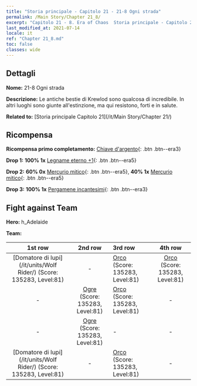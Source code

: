 ```yaml
---
title: "Storia principale - Capitolo 21 - 21-8 Ogni strada"
permalink: /Main Story/Chapter 21_8/
excerpt: "Capitolo 21 - 8. Era of Chaos  Storia principale - Capitolo 21_8. 21-8 Ogni strada"
last_modified_at: 2021-07-14
locale: it
ref: "Chapter 21_8.md"
toc: false
classes: wide
---
```


## Dettagli

 **Nome:** 21-8 Ogni strada

 **Descrizione:** Le antiche bestie di Krewlod sono qualcosa di incredibile. In altri luoghi sono giunte all'estinzione, ma qui resistono, forti e in salute.

 **Related to:** [Storia principale Capitolo 21](/it/Main Story/Chapter 21/)

## Ricompensa

 **Ricompensa primo completamento:** [Chiave d'argento](/ItemsIT/con_693/){: .btn .btn--era3}

 **Drop 1:** **100% 1x** [Legname eterno +1](/ItemsIT/mat_69/){: .btn .btn--era5}

 **Drop 2:** **60% 0x** [Mercurio mitico](/ItemsIT/mat_63/){: .btn .btn--era5}, **40% 1x** [Mercurio mitico](/ItemsIT/mat_63/){: .btn .btn--era5}

 **Drop 3:** **100% 1x** [Pergamene incantesimi](/ItemsIT/con_694/){: .btn .btn--era3}


## Fight against Team
 **Hero:** h_Adelaide

 **Team:**


  | 1st row | 2nd row | 3rd row | 4th row |
  |:----:|:----:|:----|:----:|
  | [Domatore di lupi](/it/units/Wolf Rider/) (Score: 135283, Level:81)  | - | [Orco](/it/units/Orc/) (Score: 135283, Level:81)  | [Orco](/it/units/Orc/) (Score: 135283, Level:81)  |
  | - | [Ogre](/it/units/Ogre/) (Score: 135283, Level:81)  | [Orco](/it/units/Orc/) (Score: 135283, Level:81)  | - |
  | - | [Ogre](/it/units/Ogre/) (Score: 135283, Level:81)  | - | - |
  | [Domatore di lupi](/it/units/Wolf Rider/) (Score: 135283, Level:81)  | - | [Orco](/it/units/Orc/) (Score: 135283, Level:81)  | - |


